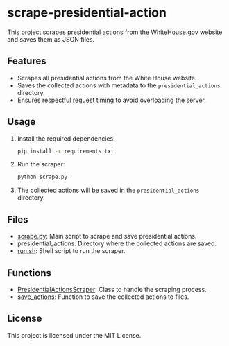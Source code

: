 # scrape-presidential-action

This project scrapes presidential actions from the WhiteHouse.gov website and saves them as JSON files.

## Features

- Scrapes all presidential actions from the White House website.
- Saves the collected actions with metadata to the `presidential_actions` directory.
- Ensures respectful request timing to avoid overloading the server.

## Usage

1. Install the required dependencies:
    ```sh
    pip install -r requirements.txt
    ```

2. Run the scraper:
    ```sh
    python scrape.py
    ```

3. The collected actions will be saved in the `presidential_actions` directory.

## Files

- [scrape.py](scrape.py): Main script to scrape and save presidential actions.
- presidential_actions: Directory where the collected actions are saved.
- [run.sh](run.sh): Shell script to run the scraper.

## Functions

- [PresidentialActionsScraper](scrape.py): Class to handle the scraping process.
- [save_actions](scrape.py): Function to save the collected actions to files.

## License

This project is licensed under the MIT License.


